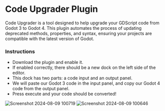 # Code Upgrader Plugin
Code Upgrader is a tool designed to help upgrade your GDScript code from Godot 3 to Godot 4. This plugin automates the process of updating deprecated methods, properties, and syntax, ensuring your projects are compatible with the latest version of Godot. 

### Instructions 
- Download the plugin and enable it.
- If enabled correctly, there should be a new dock on the left side of the editor.
- This dock has two parts: a code input and an output panel.
- We will paste our Godot 3 code in the input panel, and copy our Godot 4 code from the output panel.
- Press execute and your code should be converted!

![Screenshot 2024-08-09 100719](https://github.com/user-attachments/assets/a5af7c62-1634-4f26-9639-4401fb79cc03)
![Screenshot 2024-08-09 100646](https://github.com/user-attachments/assets/fc175a57-70c6-40b7-bd70-07784d5944d7)
